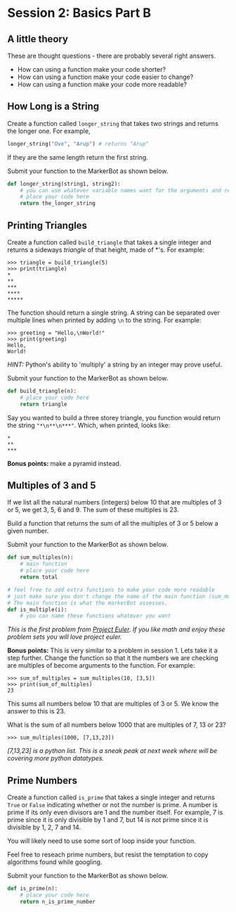 # Session 2: Basics Part B

## A little theory

These are thought questions - there are probably several right answers.

- How can using a function make your code shorter?
- How can using a function make your code easier to change?
- How can using a function make your code more readable?

## How Long is a String

Create a function called `longer_string` that takes two strings and returns the longer one. For example,

```py
longer_string("Ove", "Arup") # returns "Arup"
```

If they are the same length return the first string.

Submit your function to the MarkerBot as shown below.

```py
def longer_string(string1, string2):
    # you can use whatever variable names want for the arguments and return variable
    # place your code here
    return the_longer_string
```

## Printing Triangles

Create a function called `build_triangle` that takes a single integer and returns a sideways *triangle* of that height, made of *'s. For example:

```
>>> triangle = build_triangle(5)
>>> print(triangle)
*
**
***
****
*****
```

The function should return a single string. A string can be separated over multiple lines when printed by adding `\n` to the string. For example:

```
>>> greeting = "Hello,\nWorld!"
>>> print(greeting)
Hello,
World!
```

*HINT:* Python's ability to 'multiply' a string by an integer may prove useful.

Submit your function to the MarkerBot as shown below.

```py
def build_triangle(n):
    # place your code here
    return triangle
```

Say you wanted to build a three storey triangle, you function would return the string `"*\n**\n***"`. Which, when printed, looks like:

```
*
**
***
```

**Bonus points:** make a pyramid instead.

## Multiples of 3 and 5

If we list all the natural numbers (integers) below 10 that are multiples of 3 or 5, we get 3, 5, 6 and 9. The sum of these multiples is 23.

Build a function that returns the sum of all the multiples of 3 or 5 below a given number.

Submit your function to the MarkerBot as shown below.

```py
def sum_multiples(n):
    # main function
    # place your code here
    return total

# feel free to add extra functions to make your code more readable
# just make sure you don't change the name of the main function (sum_multiples)
# The main function is what the markerBot assesses.
def is_multiple(i):
    # you can name these functions whatever you want
```

*This is the first problem from [Project Euler](https://projecteuler.net/about). If you like math and enjoy these problem sets you will love project euler.*

**Bonus points:** This is very similar to a problem in session 1. Lets take it a step further. Change the function so that it the numbers we are checking are multiples of become arguments to the function. For example:

```
>>> sum_of_multiples = sum_multiples(10, [3,5])
>>> print(sum_of_multiples)
23
```

This sums all numbers below 10 that are multiples of 3 or 5. We know the answer to this is 23.

What is the sum of all numbers below 1000 that are multiples of 7, 13 or 23?

```
>>> sum_multiples(1000, [7,13,23])
```

*[7,13,23] is a python list. This is a sneak peak at next week where will be covering more python datatypes.*


## Prime Numbers

Create a function called `is_prime` that takes a single integer and returns `True` or `False` indicating whether or not the number is prime. A number is prime if its only even divisors are 1 and the number itself. For example, 7 is prime since it is only divisible by 1 and 7, but 14 is not prime since it is divisible by 1, 2, 7 and 14.

You will likely need to use some sort of loop inside your function.

Feel free to reseach prime numbers, but resist the temptation to copy algorithms found while googling.

Submit your function to the MarkerBot as shown below.

```py
def is_prime(n):
    # place your code here
    return n_is_prime_number
```

